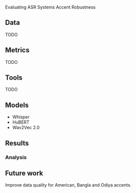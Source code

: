 Evaluating ASR Systems Accent Robustness

## Data
TODO

## Metrics 
TODO

## Tools 
TODO

## Models
- Whisper
- HuBERT
- Wav2Vec 2.0

## Results


### Analysis 


## Future work

Improve data quality for American, Bangla and Odiya accents.
